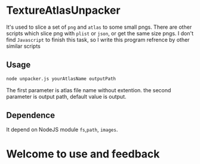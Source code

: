 # TextureAtlasUnpacker
It's used to slice a set of `png` and `atlas` to some small pngs. There are other scripts which slice png with `plist` or `json`, or get the same size pngs.
I don't find `Javascript` to finish this task, so I write this program refrence by other similar scripts

## Usage
```bash
node unpacker.js yourAtlasName outputPath
```
The first parameter is  atlas file name without extention. the second parameter is output path, default value is output.

## Dependence
It depend on NodeJS module `fs`,`path`, `images`.

# Welcome to use and feedback